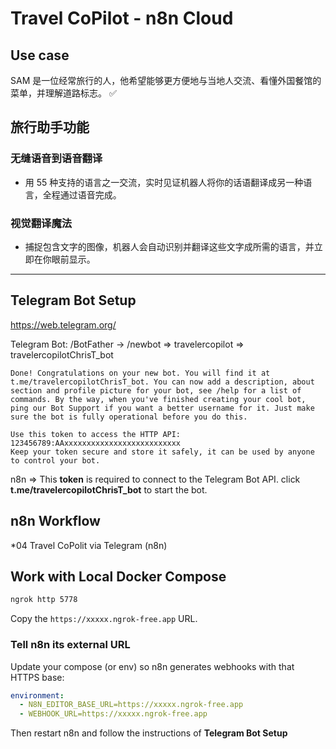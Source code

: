 # Travel CoPilot - n8n Cloud

## Use case

SAM 是一位经常旅行的人，他希望能够更方便地与当地人交流、看懂外国餐馆的菜单，并理解道路标志。 ✅

## 旅行助手功能

### 无缝语音到语音翻译

* 用 55 种支持的语言之一交流，实时见证机器人将你的话语翻译成另一种语言，全程通过语音完成。

### 视觉翻译魔法

* 捕捉包含文字的图像，机器人会自动识别并翻译这些文字成所需的语言，并立即在你眼前显示。

---

## Telegram Bot Setup

<https://web.telegram.org/>

Telegram Bot: /BotFather -> /newbot => travelercopilot => travelercopilotChrisT_bot

```note
Done! Congratulations on your new bot. You will find it at t.me/travelercopilotChrisT_bot. You can now add a description, about section and profile picture for your bot, see /help for a list of commands. By the way, when you've finished creating your cool bot, ping our Bot Support if you want a better username for it. Just make sure the bot is fully operational before you do this.

Use this token to access the HTTP API:
123456789:AAxxxxxxxxxxxxxxxxxxxxxxxxxx
Keep your token secure and store it safely, it can be used by anyone to control your bot.

```

n8n => This **token** is required to connect to the Telegram Bot API.
click **t.me/travelercopilotChrisT_bot** to start the bot.

## n8n Workflow

*04 Travel CoPolit via Telegram (n8n)

## Work with Local Docker Compose

```bash
ngrok http 5778
```

Copy the `https://xxxxx.ngrok-free.app` URL.

### Tell n8n its external URL

Update your compose (or env) so n8n generates webhooks with that HTTPS base:

```yaml
environment:
  - N8N_EDITOR_BASE_URL=https://xxxxx.ngrok-free.app
  - WEBHOOK_URL=https://xxxxx.ngrok-free.app
```

Then restart n8n and follow the instructions of **Telegram Bot Setup**
